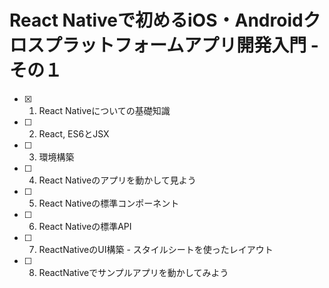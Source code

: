 # React Nativeで初めるiOS・Androidクロスプラットフォームアプリ開発入門 - その１
- [x] 1. React Nativeについての基礎知識
- [ ] 2. React, ES6とJSX
- [ ] 3. 環境構築
- [ ] 4. React Nativeのアプリを動かして見よう
- [ ] 5. React Nativeの標準コンポーネント
- [ ] 6. React Nativeの標準API
- [ ] 7. ReactNativeのUI構築 - スタイルシートを使ったレイアウト
- [ ] 8. ReactNativeでサンプルアプリを動かしてみよう
